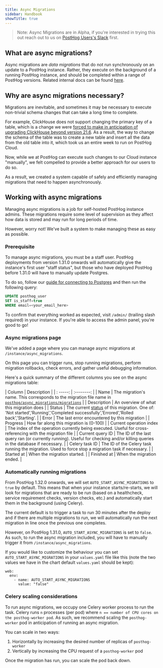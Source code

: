 ```yaml
---
title: Async Migrations
sidebar: Handbook
showTitle: true
---
```


> Note: Async Migrations are in Alpha, if you're interested in trying this out reach out to us on [PostHog Users's Slack](https://posthog.com/slack) first.

## What are async migrations?

Async migrations are _data migrations_ that do not run synchronously on an update to a PostHog instance. Rather, they execute on the background of a running PostHog instance, and should be completed within a range of PostHog versions. Related internal docs can be found [here](/docs/handbook/engineering/async-migrations).

## Why are async migrations necessary?

Migrations are inevitable, and sometimes it may be necessary to execute non-trivial schema changes that can take a long time to complete. 

For example, ClickHouse does not support changing the primary key of a table, which is a change we were [forced to make in anticipation of upgrading ClickHouse beyond version 21.6](https://github.com/PostHog/posthog/issues/5684). As a result, the way to change the schema of the table was to create a new table and insert all the data from the old table into it, which took us an entire week to run on PostHog Cloud.

Now, while we at PostHog can execute such changes to our Cloud instance "manually", we felt compelled to provide a better approach for our users to do so.

As a result, we created a system capable of safely and efficiently managing migrations that need to happen asynchronously.

## Working with async migrations

Managing async migrations is a job for self-hosted PostHog instance admins. These migrations require some level of supervision as they affect how data is stored and may run for long periods of time.

However, worry not! We've built a system to make managing these as easy as possible.

### Prerequisite

To manage async migrations, you must be a staff user. PostHog deployments from version 1.31.0 onwards will automatically give the instance's first user "staff status", but those who have deployed PostHog before 1.31.0 will have to manually update Postgres.

To do so, follow our [guide for connecting to Postgres](/docs/self-host/deploy/troubleshooting#how-do-i-connect-to-postgres) and then run the following query:

```sql
UPDATE posthog_user 
SET is_staff=true
WHERE email=<your_email_here>
```

To confirm that everything worked as expected, visit `/admin/` (trailing slash required) in your instance. If you're able to access the admin panel, you're good to go!

### Async migrations page

We've added a page where you can manage async migrations at `/instance/async_migrations`. 

On this page you can trigger runs, stop running migrations, perform migration rollbacks, check errors, and gather useful debugging information.

Here's a quick summary of the different columns you see on the async migrations table:

| Column | Description |
| : -----: | :--------: |
| Name     | The migration's name. This corresponds to the migration file name in [`posthog/async_migrations/migrations`](https://github.com/PostHog/posthog/tree/master/posthog/async_migrations/migrations) |
| Description | An overview of what this migration does |
| Status | The current [status](https://github.com/PostHog/posthog/blob/master/posthog/models/async_migration.py#L5) of this migration. One of: 'Not started','Running','Completed successfully','Errored','Rolled back','Starting'. |
| Error | The last error encountered by this migration |
| Progress | How far along this migration is (0-100) |
| Current operation index | The index of the operation currently being executed. Useful for cross-referencing with the migration file |
| Current query ID | The ID of the last query ran (or currently running). Useful for checking and/or killing queries in the database if necessary. |
| Celery task ID | The ID of the Celery task running the migration. Used to force stop a migration task if necessary. |
| Started at | When the migration started. |
| Finished at | When the migration ended. |

### Automatically running migrations

From PostHog 1.32.0 onwards, we will set `AUTO_START_ASYNC_MIGRATIONS` to `true` by default. This means that when your instance starts/re-starts, we will look for migrations that are ready to be run (based on a healthcheck, service requirement checks, version checks, etc.) and automatically start them in the background (using Celery).

The current default is to trigger a task to run 30 minutes after the deploy and if there are multiple migrations to run, we will automatically run the next migration in line once the previous one completes.

However, on PostHog 1.31.0, `AUTO_START_ASYNC_MIGRATIONS` is set to `false`. As such, to run the async migration included, you will have to manually trigger it from `/instance/async_migrations`.

If you would like to customize the behaviour you can set `AUTO_START_ASYNC_MIGRATIONS` in your `values.yaml` file like this (note the two values we have in the chart default `values.yaml` should be kept):
```
web:
  env:
    - name: AUTO_START_ASYNC_MIGRATIONS
      value: "false"
```

### Celery scaling considerations

To run async migrations, we occupy one Celery worker process to run the task. Celery runs `n` processes (per pod) where `n == number of CPU cores on the posthog-worker pod`. As such, we recommend scaling the `posthog-worker` pod in anticipation of running an async migration.

You can scale in two ways:

1. Horizontally by increasing the desired number of replicas of `posthog-worker`
2. Vertically by increasing the CPU request of a `posthog-worker` pod 

Once the migration has run, you can scale the pod back down. 

